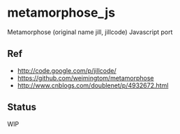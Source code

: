 # metamorphose_js
Metamorphose (original name jill, jillcode) Javascript port  

## Ref  
* http://code.google.com/p/jillcode/  
* https://github.com/weimingtom/metamorphose  
* http://www.cnblogs.com/doublenet/p/4932672.html  

## Status  
WIP  
